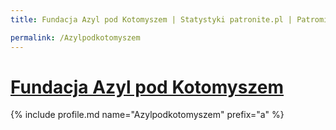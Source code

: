 ```yaml
---
title: Fundacja Azyl pod Kotomyszem | Statystyki patronite.pl | Patromierz

permalink: /Azylpodkotomyszem
---
```


# [Fundacja Azyl pod Kotomyszem](https://patronite.pl/Azylpodkotomyszem)

{% include profile.md name="Azylpodkotomyszem" prefix="a" %}
